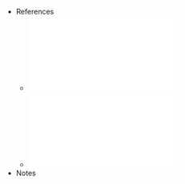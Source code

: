 - References
	- ![7. Series de Fourier.pdf](../assets/7._Series_de_Fourier_1735668800127_0.pdf)
	- ![7. Series de Fourier - Exercicios.pdf](../assets/7._Series_de_Fourier_-_Exercicios_1735668993722_0.pdf)
- Notes